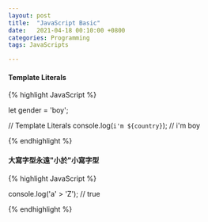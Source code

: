```yaml
---
layout: post
title:  "JavaScript Basic"
date:   2021-04-18 00:10:00 +0800
categories: Programming
tags: JavaScripts

---
```


#### Template Literals

{% highlight JavaScript %}

let gender = 'boy';

// Template Literals
console.log(`i'm ${country}`); // i'm boy

{% endhighlight %}
  
#### 大寫字型永遠"小於"小寫字型

{% highlight JavaScript %}

console.log('a' > 'Z'); // true

{% endhighlight %}



